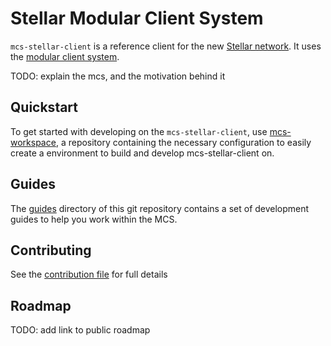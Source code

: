Stellar Modular Client System
=============================

`mcs-stellar-client` is a reference client for the new [Stellar network](https://github.com/stellar/stellar-core). It uses the [modular client system](https://github.com/stellar/mcs).

TODO: explain the mcs, and the motivation behind it

## Quickstart
To get started with developing on the `mcs-stellar-client`, use [mcs-workspace](https://github.com/stellar/mcs-workspace), a repository containing the necessary configuration to easily create a environment to build and develop mcs-stellar-client on.

## Guides

The [guides](guides) directory of this git repository contains a set of development guides to help you work within the MCS.

## Contributing

See the [contribution file](CONTRIBUTING.md) for full details

## Roadmap

TODO: add link to public roadmap
